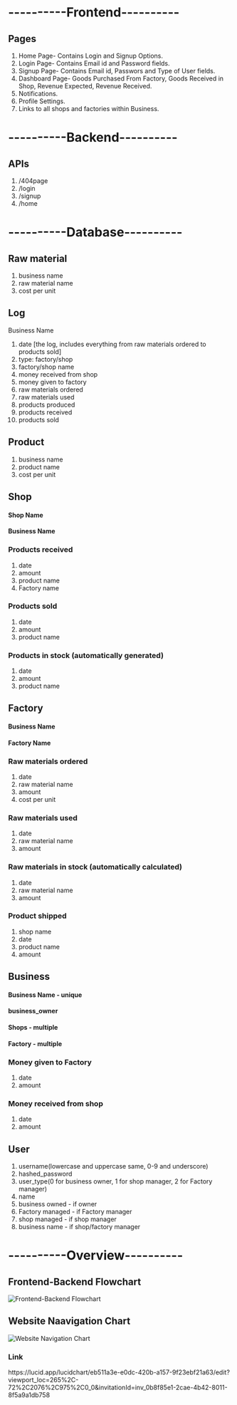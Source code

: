 <h1>----------Frontend----------</h1>

<h2>Pages</h2> 
<ol>
 <li> Home Page- Contains Login and Signup Options. </li>
 <li> Login Page- Contains Email id and Password fields. </li>
 <li> Signup Page- Contains Email id, Passwors and Type of User fields. </li>
 <li> Dashboard Page- Goods Purchased From Factory, Goods Received in Shop, Revenue Expected, Revenue Received. </li>
 <li> Notifications. </li>
 <li> Profile Settings. </li>
 <li> Links to all shops and factories within Business. </li>
  </ol>

<h1>----------Backend----------</h1>

<h2>APIs</h2>
<ol>
<li> /404page</li>
<li> /login</li>
<li> /signup</li>
<li> /home</li>
</ol>


<h1>----------Database----------</h1>

<h2>Raw material</h2>
<ol>
<li> business name</li>
<li> raw material name</li>
<li> cost per unit</li>
</ol>

<h2>Log</h2>
</h4>Business Name</h4>
<ol>
<li> date [the log, includes everything from raw materials ordered to products sold]</li>
<li> type: factory/shop</li>
<li> factory/shop name</li>
<li> money received from shop</li>
<li> money given to factory</li>
<li> raw materials ordered</li>
<li> raw materials used</li>
<li> products produced</li>
<li> products received</li>
<li> products sold</li>
</ol>

<h2>Product</h2>
<ol>
<li> business name</li>
<li> product name</li>
<li> cost per unit</li>
</ol>

<h2>Shop</h2>
<h4>Shop Name</h4>
<h4>Business Name</h4>
<h3>Products received</h3>
<ol>
<li> date</li>
<li> amount</li>
<li> product name</li>
<li> Factory name</li>
</ol>
<h3>Products sold</h3>
<ol>
<li> date</li>
<li> amount</li>
<li> product name</li>
</ol>
<h3>Products in stock (automatically generated)</h3>
<ol>
<li> date</li>
<li> amount</li>
<li> product name</li>
</ol>
  
<h2>Factory</h2>
<h4>Business Name</h4>
<h4>Factory Name</h4>
<h3>Raw materials ordered</h3>
<ol>
<li> date</li>
<li> raw material name</li>
<li> amount</li>
<li> cost per unit</li>
</ol>
<h3>Raw materials used</h3>
<ol>
<li> date</li>
<li> raw material name</li>
<li> amount</li>
</ol>
<h3>Raw materials in stock (automatically calculated)</h3>
<ol>
<li> date</li>
<li> raw material name</li>
<li> amount</li>
</ol>
<h3>Product shipped</h3>
<ol>
<li> shop name</li>
<li> date</li>
<li> product name</li>
<li> amount</li>
</ol>

<h2>Business</h2>
<h4>Business Name - unique</h4>
<h4>business_owner</h4>
<h4>Shops - multiple</h4>
<h4>Factory - multiple</h4>
<h3>Money given to Factory</h3>
<ol>
<li> date</li>
<li> amount</li>
</ol>
<h3>Money received from shop</h3>
<ol>
<li> date</li>
<li> amount</li>
</ol>

<h2>User</h2>
<ol>
<li> username(lowercase and uppercase same, 0-9 and underscore)</li>
<li> hashed_password</li>
<li> user_type(0 for business owner, 1 for shop manager, 2 for Factory manager)</li>
<li> name</li>
<li> business owned - if owner</li>
<li> Factory managed - if Factory manager</li>
<li> shop managed - if shop manager</li>
<li> business name - if shop/factory manager</li>
</ol>

<h1>----------Overview----------</h1>

<h2>Frontend-Backend Flowchart</h2>

![Frontend-Backend Flowchart](https://github.com/KickStar35/business_management_and_report/blob/main/documentation/Frontend-Backend%20Flowchart.png)

<h2>Website Naavigation Chart</h2>

![Website Navigation Chart](https://github.com/KickStar35/business_management_and_report/blob/main/documentation/Website%20Navigation.png)

<h3>Link</h3>
https://lucid.app/lucidchart/eb511a3e-e0dc-420b-a157-9f23ebf21a63/edit?viewport_loc=265%2C-72%2C2076%2C975%2C0_0&invitationId=inv_0b8f85e1-2cae-4b42-8011-8f5a9a1db758


